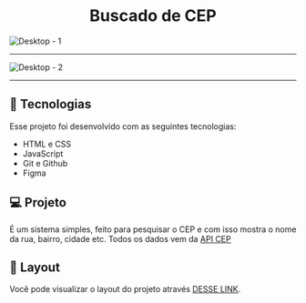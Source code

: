 <h1 align="center"> Buscado de CEP </h1>

![Desktop - 1](https://user-images.githubusercontent.com/40678216/210680936-46acee48-ec8f-4543-81d0-30054eeb8c45.png)

<hr>

![Desktop - 2](https://user-images.githubusercontent.com/40678216/210680942-676d70e7-e69f-4136-979e-5cb28ede23d0.png)


<hr>



## 🚀 Tecnologias

Esse projeto foi desenvolvido com as seguintes tecnologias:

- HTML e CSS
- JavaScript
- Git e Github
- Figma

## 💻 Projeto

É um sistema simples, feito para pesquisar o CEP e com isso mostra o nome da rua, bairro, cidade etc. Todos os dados vem da [API CEP](https://apicep.com)

## 🔖 Layout

Você pode visualizar o layout do projeto através [DESSE LINK](https://www.figma.com/file/D4IA3Uw9vKffalF34nQ74T/Buscador-CEP?node-id=0%3A1&t=Ti9UAhjMwC5mFmit-1).


